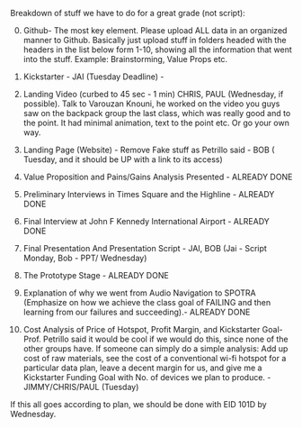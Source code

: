 ﻿Breakdown of stuff we have to do for a great grade (not script): 



0) Github- The most key element. Please upload ALL data in an organized manner to Github. Basically just upload stuff in folders headed with the headers in the list below form 1-10, showing all the information that went into the stuff. Example: Brainstorming, Value Props etc.


1. Kickstarter - JAI (Tuesday Deadline) - 


2. Landing Video (curbed to 45 sec - 1 min) CHRIS, PAUL (Wednesday, if possible). Talk to Varouzan Knouni, he worked on the video you guys saw on the backpack group the last class, which was really good and to the point. It had minimal animation, text to the point etc. Or go your own way. 


3. Landing Page (Website) - Remove Fake stuff as Petrillo said - BOB ( Tuesday, and it should be UP with a link to its access) 


4. Value Proposition and Pains/Gains Analysis Presented - ALREADY DONE


5. Preliminary Interviews in Times Square and the Highline - ALREADY DONE


6. Final Interview at John F Kennedy International Airport - ALREADY DONE


7. Final Presentation And Presentation Script - JAI, BOB (Jai - Script Monday, Bob - PPT/ Wednesday)


8. The Prototype Stage - ALREADY DONE


9. Explanation of why we went from Audio Navigation to SPOTRA (Emphasize on how we achieve the class goal of FAILING and then learning from our failures and succeeding).- ALREADY DONE


10. Cost Analysis of Price of Hotspot, Profit Margin, and Kickstarter Goal- Prof. Petrillo said it would be cool if we would do this, since none of the other groups have. If someone can simply do a simple analysis: Add up cost of raw materials, see the cost of a conventional wi-fi hotspot for a particular data plan, leave a decent margin for us, and give me a Kickstarter Funding Goal with No. of devices we plan to produce. - JIMMY/CHRIS/PAUL (Tuesday)

If this all goes according to plan, we should be done with EID 101D by Wednesday. 
